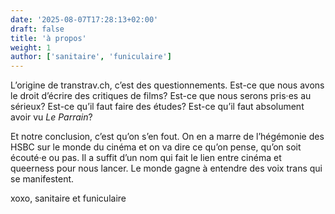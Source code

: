 ```yaml
---
date: '2025-08-07T17:28:13+02:00'
draft: false
title: 'à propos'
weight: 1
author: ['sanitaire', 'funiculaire']
---
```

L’origine de transtrav.ch, c’est des questionnements. Est-ce que nous avons le droit d’écrire des critiques de films? Est-ce que nous serons pris·es au sérieux? Est-ce qu’il faut faire des études? Est-ce qu’il faut absolument avoir vu *Le Parrain*?

Et notre conclusion, c’est qu’on s’en fout. On en a marre de l’hégémonie des HSBC sur le monde du cinéma et on va dire ce qu’on pense, qu’on soit écouté·e ou pas. Il a suffit d’un nom qui fait le lien entre cinéma et queerness pour nous lancer. Le monde gagne à entendre des voix trans qui se manifestent.

xoxo, sanitaire et funiculaire
